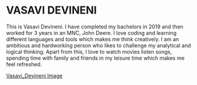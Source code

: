 # VASAVI DEVINENI
This is Vasavi Devineni. I have completed my bachelors in 2019 and then worked for 3 years in an MNC, John Deere. I love coding and learning different languages and tools which makes me think creatively. I am an ambitious and hardworking person who likes to challenge my analytical and logical thinking. Apart from this, I love to watch movies listen songs, spending time with family and friends in my leisure time which makes me feel refreshed.

[Vasavi_Devineni Image](https://github.com/VasaviDN/assignment2-devineni/blob/main/Vasavi_Devineni.jpeg)